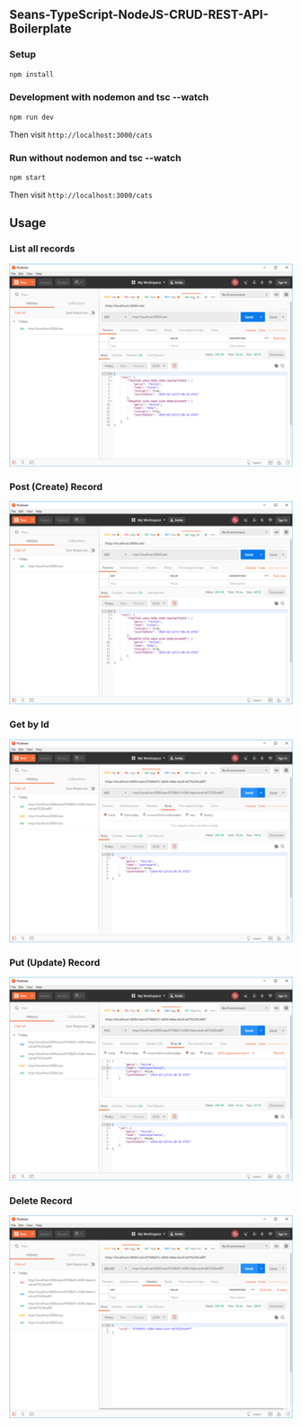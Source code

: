 ## Seans-TypeScript-NodeJS-CRUD-REST-API-Boilerplate 

### Setup

```bash
npm install
```

### Development with nodemon and tsc --watch

```bash
npm run dev
```

Then visit `http://localhost:3000/cats`

### Run without nodemon and tsc --watch

```bash
npm start
```

Then visit `http://localhost:3000/cats`


## Usage

### List all records
![Example Get all records](get-example.png)


### Post (Create) Record
![Example Post (Create) new record](get-example.png)


### Get by Id
![Example Get by ID](get-id-example.png)


### Put (Update) Record
![Example Put (Update)](put-example.png)


### Delete Record
![Example Delete](delete-example.png)
